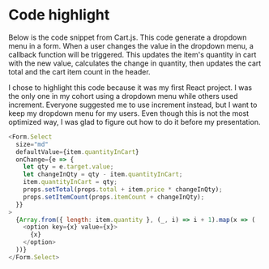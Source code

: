 # Code highlight

Below is the code snippet from Cart.js. This code generate a dropdown menu in a form. When a user changes the value in the dropdown menu, a callback function will be triggered. This updates the item's quantity in cart with the new value, calculates the change in quantity, then updates the cart total and the cart item count in the header.

I chose to highlight this code because it was my first React project. I was the only one in my cohort using a dropdown menu while others used increment. Everyone suggested me to use increment instead, but I want to keep my dropdown menu for my users. Even though this is not the most optimized way, I was glad to figure out how to do it before my presentation.

```js
<Form.Select
  size="md"
  defaultValue={item.quantityInCart}
  onChange={e => {
    let qty = e.target.value;
    let changeInQty = qty - item.quantityInCart;
    item.quantityInCart = qty;
    props.setTotal(props.total + item.price * changeInQty);
    props.setItemCount(props.itemCount + changeInQty);
  }}
>
  {Array.from({ length: item.quantity }, (_, i) => i + 1).map(x => (
    <option key={x} value={x}>
      {x}
    </option>
  ))}
</Form.Select>
```

